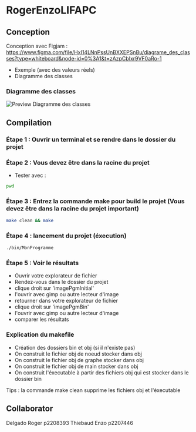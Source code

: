 # RogerEnzoLIFAPC

## Conception

Conception avec Figjam :
<https://www.figma.com/file/HxI14LNnPssUnBXXEPSnBu/diagrame_des_classes?type=whiteboard&node-id=0%3A1&t=zAzpCbIxr9VF0aRo-1>

- Exemple (avec des valeurs réels)
- Diagramme des classes
  
### Diagramme des classes
![Preview Diagramme des classes](https://i.imgur.com/F0myJYt.png)

## Compilation
 ### Étape 1 : Ouvrir un terminal et se rendre dans le dossier du projet

 ### Étape 2 : Vous devez être dans la racine du projet
 - Tester avec :
 ```bash
pwd
```
### Étape 3 : Entrez la commande make pour build le projet (Vous devez être dans la racine du projet important)
```bash
make clean && make
```
### Étape 4 : lancement du projet (éxecution)
```bash
./bin/MonProgramme
```
### Étape 5 : Voir le résultats 
- Ouvrir votre explorateur de fichier
- Rendez-vous dans le dossier du projet
- clique droit sur 'imagePgmInitial'
- l'ouvrir avec gimp ou autre lecteur d'image
- retourner dans votre explorateur de fichier
- clique droit sur 'imagePgmBin'
- l'ouvrir avec gimp ou autre lecteur d'image
- comparer les résultats

### Explication du makefile
- Création des dossiers bin et obj (si il n'existe pas)
- On construit le fichier obj de noeud stocker dans obj
- On construit le fichier obj de graphe stocker dans obj
- On construit le fichier obj de main stocker dans obj
- On construit l'éxecutable à partir des fichiers obj qui est stocker dans le dossier bin

Tips : la commande make clean supprime les fichiers obj et l'éxecutable
  
## Collaborator
Delgado Roger p2208393
Thiebaud Enzo p2207446
